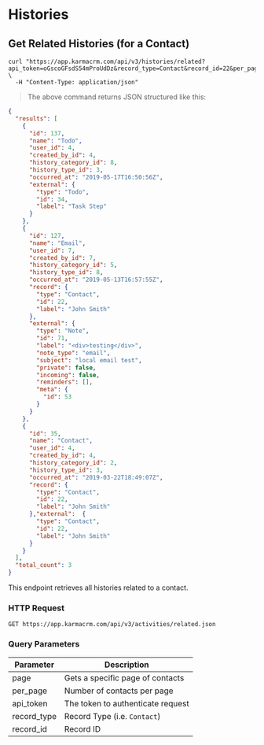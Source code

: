 # Histories

## Get Related Histories (for a Contact)

```shell
curl "https://app.karmacrm.com/api/v3/histories/related?api_token=oGscoGFsdS54mProUdDz&record_type=Contact&record_id=22&per_page=100&page=1" \
  -H "Content-Type: application/json"
```

> The above command returns JSON structured like this:

```json
{
  "results": [
    {
      "id": 137,
      "name": "Todo",
      "user_id": 4,
      "created_by_id": 4,
      "history_category_id": 8,
      "history_type_id": 3,
      "occurred_at": "2019-05-17T16:50:56Z",
      "external": {
        "type": "Todo",
        "id": 34,
        "label": "Task Step"
      }
    },
    {
      "id": 127,
      "name": "Email",
      "user_id": 7,
      "created_by_id": 7,
      "history_category_id": 5,
      "history_type_id": 8,
      "occurred_at": "2019-05-13T16:57:55Z",
      "record": {
        "type": "Contact",
        "id": 22,
        "label": "John Smith"
      },
      "external": {
        "type": "Note",
        "id": 71,
        "label": "<div>testing</div>",
        "note_type": "email",
        "subject": "local email test",
        "private": false,
        "incoming": false,
        "reminders": [],
        "meta": {
          "id": 53
        }
      }
    },
    {
      "id": 35,
      "name": "Contact",
      "user_id": 4,
      "created_by_id": 4,
      "history_category_id": 2,
      "history_type_id": 3,
      "occurred_at": "2019-03-22T18:49:07Z",
      "record": {
        "type": "Contact",
        "id": 22,
        "label": "John Smith"
      },"external":  {
        "type": "Contact",
        "id": 22,
        "label": "John Smith"
      }
    }
  ],
  "total_count": 3
}
```

This endpoint retrieves all histories related to a contact.

### HTTP Request
`GET https://app.karmacrm.com/api/v3/activities/related.json`

### Query Parameters

Parameter | Description
--------- | -----------
page | Gets a specific page of contacts
per_page | Number of contacts per page
api_token | The token to authenticate request
record_type | Record Type (i.e. `Contact`)
record_id | Record ID